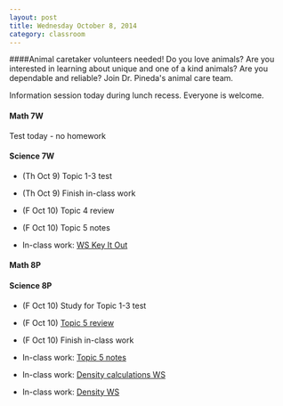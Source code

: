 ```yaml
---
layout: post  
title: Wednesday October 8, 2014
category: classroom
--- 
```

####Animal caretaker volunteers needed!
Do you love animals? Are you interested in learning about unique and one of a kind animals? Are you dependable and reliable? Join Dr. Pineda's animal care team. 

Information session today during lunch recess. Everyone is welcome. 

#### Math 7W
Test today - no homework

#### Science 7W
* (Th Oct 9) Topic 1-3 test
* (Th Oct 9) Finish in-class work
* (F Oct 10) Topic 4 review
* (F Oct 10) Topic 5 notes

* In-class work: [WS Key It Out](https://www.dropbox.com/s/rnkbngfwxez87hr/Key%20It%20Out.pdf?dl=0)

#### Math 8P

#### Science 8P
* (F Oct 10) Study for Topic 1-3 test
* (F Oct 10) [Topic 5 review](https://www.dropbox.com/s/uz1d8ve6ognskfr/ScienceFocus%208%20p58.pdf?dl=0)
* (F Oct 10) Finish in-class work

* In-class work: [Topic 5 notes](https://www.dropbox.com/s/n5ps4rdrn5reuax/Topic%205.1-%20Density.ppt?dl=0)
* In-class work: [Density calculations WS](https://www.dropbox.com/s/x0up0zv5dn0m5n0/Density%20Calculations.pdf?dl=0) 
* In-class work: [Density WS](https://www.dropbox.com/s/mbubr0so94t66iq/Density.pdf?dl=0)
